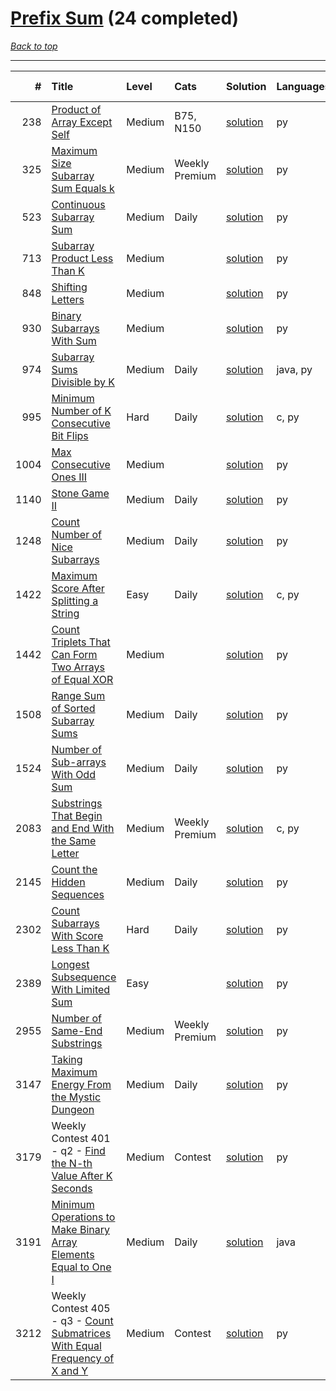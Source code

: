 # [Prefix Sum](<https://leetcode.com/tag/Prefix-Sum/>) (24 completed)

*[Back to top](<../../README.md>)*

------

|    # | Title                                                                                                                                                              | Level   | Cats           | Solution                                                                                   | Languages   | Date Complete   |
|-----:|:-------------------------------------------------------------------------------------------------------------------------------------------------------------------|:--------|:---------------|:-------------------------------------------------------------------------------------------|:------------|:----------------|
|  238 | [Product of Array Except Self](<https://leetcode.com/problems/product-of-array-except-self>)                                                                       | Medium  | B75, N150      | [solution](<../_238. Product of Array Except Self.md>)                                     | py          | Jun 13, 2024    |
|  325 | [Maximum Size Subarray Sum Equals k](<https://leetcode.com/problems/maximum-size-subarray-sum-equals-k>)                                                           | Medium  | Weekly Premium | [solution](<../_325. Maximum Size Subarray Sum Equals k.md>)                               | py          | Apr 15, 2025    |
|  523 | [Continuous Subarray Sum](<https://leetcode.com/problems/continuous-subarray-sum>)                                                                                 | Medium  | Daily          | [solution](<../_523. Continuous Subarray Sum.md>)                                          | py          | Jun 08, 2024    |
|  713 | [Subarray Product Less Than K](<https://leetcode.com/problems/subarray-product-less-than-k>)                                                                       | Medium  |                | [solution](<../_713. Subarray Product Less Than K.md>)                                     | py          | Jul 01, 2024    |
|  848 | [Shifting Letters](<https://leetcode.com/problems/shifting-letters>)                                                                                               | Medium  |                | [solution](<../_848. Shifting Letters.md>)                                                 | py          | Jun 29, 2024    |
|  930 | [Binary Subarrays With Sum](<https://leetcode.com/problems/binary-subarrays-with-sum>)                                                                             | Medium  |                | [solution](<../_930. Binary Subarrays With Sum.md>)                                        | py          | Jun 22, 2024    |
|  974 | [Subarray Sums Divisible by K](<https://leetcode.com/problems/subarray-sums-divisible-by-k>)                                                                       | Medium  | Daily          | [solution](<../_974. Subarray Sums Divisible by K.md>)                                     | java, py    | Jun 09, 2024    |
|  995 | [Minimum Number of K Consecutive Bit Flips](<https://leetcode.com/problems/minimum-number-of-k-consecutive-bit-flips>)                                             | Hard    | Daily          | [solution](<../_995. Minimum Number of K Consecutive Bit Flips.md>)                        | c, py       | Jun 24, 2024    |
| 1004 | [Max Consecutive Ones III](<https://leetcode.com/problems/max-consecutive-ones-iii>)                                                                               | Medium  |                | [solution](<../_1004. Max Consecutive Ones III.md>)                                        | py          | Feb 17, 2025    |
| 1140 | [Stone Game II](<https://leetcode.com/problems/stone-game-ii>)                                                                                                     | Medium  | Daily          | [solution](<../_1140. Stone Game II.md>)                                                   | py          | Aug 20, 2024    |
| 1248 | [Count Number of Nice Subarrays](<https://leetcode.com/problems/count-number-of-nice-subarrays>)                                                                   | Medium  | Daily          | [solution](<../_1248. Count Number of Nice Subarrays.md>)                                  | py          | Jun 22, 2024    |
| 1422 | [Maximum Score After Splitting a String](<https://leetcode.com/problems/maximum-score-after-splitting-a-string>)                                                   | Easy    | Daily          | [solution](<../_1422. Maximum Score After Splitting a String.md>)                          | c, py       | Jan 01, 2025    |
| 1442 | [Count Triplets That Can Form Two Arrays of Equal XOR](<https://leetcode.com/problems/count-triplets-that-can-form-two-arrays-of-equal-xor>)                       | Medium  |                | [solution](<../_1442. Count Triplets That Can Form Two Arrays of Equal XOR.md>)            | py          | Jun 08, 2024    |
| 1508 | [Range Sum of Sorted Subarray Sums](<https://leetcode.com/problems/range-sum-of-sorted-subarray-sums>)                                                             | Medium  | Daily          | [solution](<../_1508. Range Sum of Sorted Subarray Sums.md>)                               | py          | Aug 04, 2024    |
| 1524 | [Number of Sub-arrays With Odd Sum](<https://leetcode.com/problems/number-of-sub-arrays-with-odd-sum>)                                                             | Medium  | Daily          | [solution](<../_1524. Number of Sub-arrays With Odd Sum.md>)                               | py          | Feb 26, 2025    |
| 2083 | [Substrings That Begin and End With the Same Letter](<https://leetcode.com/problems/substrings-that-begin-and-end-with-the-same-letter>)                           | Medium  | Weekly Premium | [solution](<../_2083. Substrings That Begin and End With the Same Letter.md>)              | c, py       | Jun 10, 2024    |
| 2145 | [Count the Hidden Sequences](<https://leetcode.com/problems/count-the-hidden-sequences>)                                                                           | Medium  | Daily          | [solution](<../_2145. Count the Hidden Sequences.md>)                                      | py          | Apr 21, 2025    |
| 2302 | [Count Subarrays With Score Less Than K](<https://leetcode.com/problems/count-subarrays-with-score-less-than-k>)                                                   | Hard    | Daily          | [solution](<../_2302. Count Subarrays With Score Less Than K.md>)                          | py          | Apr 28, 2025    |
| 2389 | [Longest Subsequence With Limited Sum](<https://leetcode.com/problems/longest-subsequence-with-limited-sum>)                                                       | Easy    |                | [solution](<../_2389. Longest Subsequence With Limited Sum.md>)                            | py          | Jun 01, 2024    |
| 2955 | [Number of Same-End Substrings](<https://leetcode.com/problems/number-of-same-end-substrings>)                                                                     | Medium  | Weekly Premium | [solution](<../_2955. Number of Same-End Substrings.md>)                                   | py          | Nov 04, 2024    |
| 3147 | [Taking Maximum Energy From the Mystic Dungeon](<https://leetcode.com/problems/taking-maximum-energy-from-the-mystic-dungeon>)                                     | Medium  | Daily          | [solution](<../_3147. Taking Maximum Energy From the Mystic Dungeon.md>)                   | py          | Oct 10, 2025    |
| 3179 | Weekly Contest 401 - q2 - [Find the N-th Value After K Seconds](<https://leetcode.com/problems/find-the-n-th-value-after-k-seconds>)                               | Medium  | Contest        | [solution](<../_3179. Find the N-th Value After K Seconds.md>)                             | py          | Jul 07, 2024    |
| 3191 | [Minimum Operations to Make Binary Array Elements Equal to One I](<https://leetcode.com/problems/minimum-operations-to-make-binary-array-elements-equal-to-one-i>) | Medium  | Daily          | [solution](<../_3191. Minimum Operations to Make Binary Array Elements Equal to One I.md>) | java        | Jun 22, 2024    |
| 3212 | Weekly Contest 405 - q3 - [Count Submatrices With Equal Frequency of X and Y](<https://leetcode.com/problems/count-submatrices-with-equal-frequency-of-x-and-y>)   | Medium  | Contest        | [solution](<../_3212. Count Submatrices With Equal Frequency of X and Y.md>)               | py          | Jul 07, 2024    |